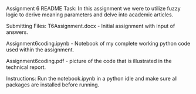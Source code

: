 Assignment 6 README
Task: In this assignment we were to utilize fuzzy logic to derive meaning parameters and delve into academic articles.

Submitting Files:
T6Assignment.docx - Initial assignment with input of answers.

Assignment6coding.ipynb - Notebook of my complete working python code used within the assignment.

Assignment6coding.pdf - picture of the code that is illustrated in the technical report.

Instructions:
Run the notebook.ipynb in a python idle and make sure all packages are installed before running.
